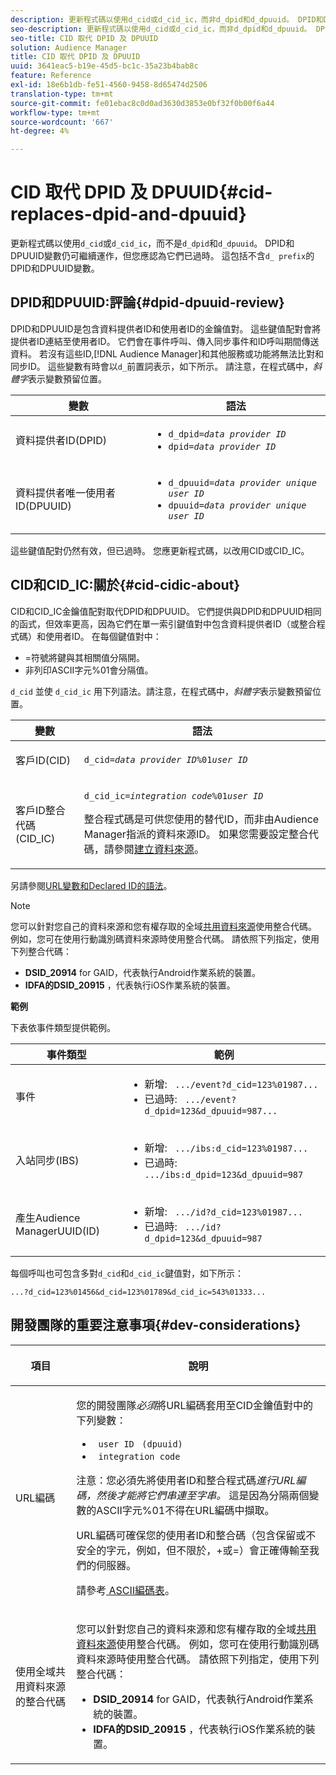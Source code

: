 ```yaml
---
description: 更新程式碼以使用d_cid或d_cid_ic，而非d_dpid和d_dpuuid。 DPID和DPUUID變數仍可繼續運作，但您應認為它們已過時。 這包括不含d_前置詞的DPID和DPUUID變數。
seo-description: 更新程式碼以使用d_cid或d_cid_ic，而非d_dpid和d_dpuuid。 DPID和DPUUID變數仍可繼續運作，但您應認為它們已過時。 這包括不含d_前置詞的DPID和DPUUID變數。
seo-title: CID 取代 DPID 及 DPUUID
solution: Audience Manager
title: CID 取代 DPID 及 DPUUID
uuid: 3641eac5-b19e-45d5-bc1c-35a23b4bab8c
feature: Reference
exl-id: 18e6b1db-fe51-4560-9458-8d65474d2506
translation-type: tm+mt
source-git-commit: fe01ebac8c0d0ad3630d3853e0bf32f0b00f6a44
workflow-type: tm+mt
source-wordcount: '667'
ht-degree: 4%

---
```


# CID 取代 DPID 及 DPUUID{#cid-replaces-dpid-and-dpuuid}

更新程式碼以使用`d_cid`或`d_cid_ic`，而不是`d_dpid`和`d_dpuuid`。 DPID和DPUUID變數仍可繼續運作，但您應認為它們已過時。 這包括不含`d_ prefix`的DPID和DPUUID變數。

## DPID和DPUUID:評論{#dpid-dpuuid-review}

DPID和DPUUID是包含資料提供者ID和使用者ID的金鑰值對。 這些鍵值配對會將提供者ID連結至使用者ID。 它們會在事件呼叫、傳入同步事件和ID呼叫期間傳送資料。 若沒有這些ID,[!DNL Audience Manager]和其他服務或功能將無法比對和同步ID。 這些變數有時會以`d_`前置詞表示，如下所示。 請注意，在程式碼中，*斜體字*&#x200B;表示變數預留位置。

<table id="table_932B4416AE1E44E4A1E98D779D3B1ED5"> 
 <thead> 
  <tr> 
   <th colname="col1" class="entry"> 變數 </th> 
   <th colname="col2" class="entry"> 語法 </th> 
  </tr> 
 </thead>
 <tbody> 
  <tr> 
   <td colname="col1"> <p>資料提供者ID(DPID) </p> </td> 
   <td colname="col2"> 
    <ul id="ul_0567D39DCE784C20A81EC0845C7B1C6B"> 
     <li id="li_DDD8C18266314987A7C802918F4892A8"> <code>d_dpid=<i>data provider ID</i></code> </li> 
     <li id="li_80185558932E416698ABD71158303EA8"> <code>dpid=<i>data provider ID</i></code> </li> 
    </ul> </td> 
  </tr> 
  <tr> 
   <td colname="col1"> <p>資料提供者唯一使用者ID(DPUUID) </p> </td> 
   <td colname="col2"> 
    <ul id="ul_EA7F769523B142CE8FF5886E5CDFF2D9"> 
     <li id="li_C984E2FF0A83495880BB87C610FA3F79"> <code>d_dpuuid=<i>data provider unique user ID</i></code> </li> 
     <li id="li_DCFFAC995DCC49F489ACEFD97A06F877"> <code>dpuuid=<i>data provider unique user ID</i></code> </li> 
    </ul> </td> 
  </tr> 
 </tbody> 
</table>

這些鍵值配對仍然有效，但已過時。 您應更新程式碼，以改用CID或CID_IC。

## CID和CID_IC:關於{#cid-cidic-about}

CID和CID_IC金鑰值配對取代DPID和DPUUID。 它們提供與DPID和DPUUID相同的函式，但效率更高，因為它們在單一索引鍵值對中包含資料提供者ID（或整合程式碼）和使用者ID。 在每個鍵值對中：

* =符號將鍵與其相關值分隔開。
* 非列印ASCII字元%01會分隔值。

`d_cid` 並使 `d_cid_ic` 用下列語法。請注意，在程式碼中，*斜體字*&#x200B;表示變數預留位置。

<table id="table_0C8A4F8FDBC84416B4EB476F67BCFA8E"> 
 <thead> 
  <tr> 
   <th colname="col1" class="entry"> 變數 </th> 
   <th colname="col2" class="entry"> 語法 </th> 
  </tr> 
 </thead>
 <tbody> 
  <tr> 
   <td colname="col1"> <p>客戶ID(CID) </p> </td> 
   <td colname="col2"> <p> <code>d_cid=<i>data provider ID</i>%01<i>user ID</i></code> </p> </td> 
  </tr> 
  <tr> 
   <td colname="col1"> <p>客戶ID整合代碼(CID_IC) </p> </td> 
   <td colname="col2"> <p> <code>d_cid_ic=<i>integration code</i>%01<i>user ID</i></code> </p> <p> <span class="term">整合程式碼</span>是可供您使用的替代ID，而非由<span class="keyword">Audience Manager</span>指派的資料來源ID。 如果您需要設定整合代碼，請參閱<a href="../features/manage-datasources.md#create-data-source">建立資料來源</a>。 </p> </td> 
  </tr> 
 </tbody> 
</table>

另請參閱[URL變數和Declared ID的語法](../features/declared-ids.md#variables-and-syntax)。

>[!NOTE]
>
>您可以針對您自己的資料來源和您有權存取的全域[共用資料來源](../features/datasources-list-and-settings.md#settings-menu-options)使用整合代碼。 例如，您可在使用行動識別碼資料來源時使用整合代碼。 請依照下列指定，使用下列整合代碼：

* **DSID_20914**  for GAID，代表執行Android作業系統的裝置。
* **IDFA的DSID_20915** ，代表執行iOS作業系統的裝置。

**範例**

下表依事件類型提供範例。

<table id="table_097A58CCD6E64C4DB0652271A4F31AE8"> 
 <thead> 
  <tr> 
   <th colname="col1" class="entry"> 事件類型 </th> 
   <th colname="col2" class="entry"> 範例 </th> 
  </tr>
 </thead>
 <tbody> 
  <tr> 
   <td colname="col1"> <p>事件 </p> </td> 
   <td colname="col2"> 
    <ul id="ul_6EAB4188C6954512A28D1A8328794BCB"> 
     <li id="li_344AAEF1622343489E2AD6E2929CEA98">新增: <code> .../event?d_cid=123%01987...</code> </li> 
     <li id="li_B673C1BA5AD24C46AB8F8232EF89CE89">已過時: <code> .../event?d_dpid=123&amp;d_dpuuid=987...</code> </li> 
    </ul> </td> 
  </tr> 
  <tr> 
   <td colname="col1"> <p>入站同步(IBS) </p> </td> 
   <td colname="col2"> 
    <ul id="ul_78270745CBC2469B8CA9EDB7032B8F92"> 
     <li id="li_8C4620A04504442185F013F74E6B0647">新增: <code> .../ibs:d_cid=123%01987...</code> </li> 
     <li id="li_2A8F761C76334C1BB097CF1A9D7E8429">已過時: <code> .../ibs:d_dpid=123&amp;d_dpuuid=987</code> </li> 
    </ul> </td> 
  </tr> 
  <tr> 
   <td colname="col1"> <p>產生Audience ManagerUUID(ID) </p> </td> 
   <td colname="col2"> 
    <ul id="ul_EAA764DCFF7244F69ABF67ACEE13E579"> 
     <li id="li_18467A531FAF454A881CBD157BBFD6D2">新增: <code> .../id?d_cid=123%01987...</code> </li> 
     <li id="li_433C33F7BC284362AC7CC3C9DC0BF471">已過時: <code> .../id?d_dpid=123&amp;d_dpuuid=987</code> </li> 
    </ul> </td> 
  </tr> 
 </tbody> 
</table>

每個呼叫也可包含多對`d_cid`和`d_cid_ic`鍵值對，如下所示：

```
...?d_cid=123%01456&d_cid=123%01789&d_cid_ic=543%01333...
```

## 開發團隊的重要注意事項{#dev-considerations}

<table id="table_5DD068FAE68A42CDB49B6C064706802A"> 
 <thead> 
  <tr> 
   <th colname="col1" class="entry"> <p>項目 </p> </th> 
   <th colname="col2" class="entry"> <p>說明 </p> </th> 
  </tr>
 </thead>
 <tbody> 
  <tr> 
   <td colname="col1"> <p>URL編碼 </p> </td> 
   <td colname="col2"> <p>您的開發團隊<i>必須</i>將URL編碼套用至CID金鑰值對中的下列變數： </p> <p> 
     <ul id="ul_66DCB63C60914057B2BE21F49D9A36CA"> 
      <li id="li_6D82B4DB40BB4BB0B8FAF5841577FAAC"><code> user ID</code> <code> (dpuuid)</code> </li> 
      <li id="li_D2F94B07B0D84B09A5CDFA48518DDD62"><code> integration code</code> </li> 
     </ul> </p> <p> <p>注意：您必須先將使用者ID和整合程式碼<i>進行URL編碼，然後才能將它們串連至字串。 </i>這是因為分隔兩個變數的ASCII字元%01不得在URL編碼中擷取。 </p> </p> <p>URL編碼可確保您的使用者ID和整合碼（包含保留或不安全的字元，例如，但不限於，+或=）會正確傳輸至我們的伺服器。 </p> <p>請參考<a href="https://www.w3schools.com/tags/ref_urlencode.asp" format="https" scope="external"> ASCII編碼表</a>。 </p> </td> 
  </tr> 
  <tr> 
   <td colname="col1"> <p>使用全域共用資料來源的整合代碼 </p> </td> 
   <td colname="col2"> <p>您可以針對您自己的資料來源和您有權存取的全域<a href="../features/datasources-list-and-settings.md#settings-menu-options">共用資料來源</a>使用整合代碼。 例如，您可在使用行動識別碼資料來源時使用整合代碼。 請依照下列指定，使用下列整合代碼： </p> <p> 
     <ul id="ul_B306EE96A3BD4CE982E113D5E23826CF"> 
      <li id="li_3340C7AFA9AB4105A2CCF3E476EC7552"> <b>DSID_20914</b>  for GAID，代表執行Android作業系統的裝置。 </li> 
      <li id="li_779D9F08021043FCB233A0ABF5160C76"> <b>IDFA的DSID_20915</b> ，代表執行iOS作業系統的裝置。 </li> 
     </ul> </p> </td> 
  </tr> 
 </tbody> 
</table>
